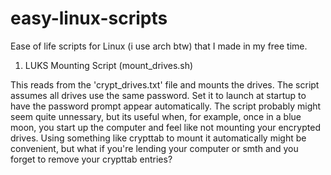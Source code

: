 # easy-linux-scripts
Ease of life scripts for Linux (i use arch btw) that I made in my free time.

1. LUKS Mounting Script (mount_drives.sh)

  This reads from the 'crypt_drives.txt' file and mounts the drives. The script assumes all drives use the same password. Set it to launch at startup to have the password prompt appear automatically.
  The script probably might seem quite unnessary, but its useful when, for example, once in a blue moon, you start up the computer and feel like not mounting your encrypted drives.
  Using something like crypttab to mount it automatically might be convenient, but what if you're lending your computer or smth and you forget to remove your crypttab entries?
  
